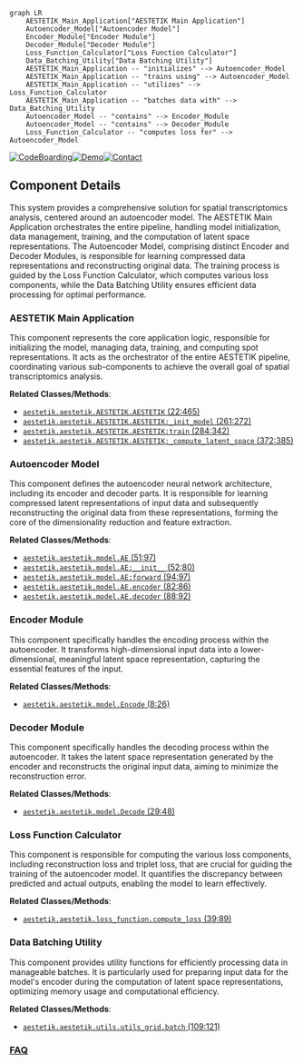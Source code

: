 ```mermaid
graph LR
    AESTETIK_Main_Application["AESTETIK Main Application"]
    Autoencoder_Model["Autoencoder Model"]
    Encoder_Module["Encoder Module"]
    Decoder_Module["Decoder Module"]
    Loss_Function_Calculator["Loss Function Calculator"]
    Data_Batching_Utility["Data Batching Utility"]
    AESTETIK_Main_Application -- "initializes" --> Autoencoder_Model
    AESTETIK_Main_Application -- "trains using" --> Autoencoder_Model
    AESTETIK_Main_Application -- "utilizes" --> Loss_Function_Calculator
    AESTETIK_Main_Application -- "batches data with" --> Data_Batching_Utility
    Autoencoder_Model -- "contains" --> Encoder_Module
    Autoencoder_Model -- "contains" --> Decoder_Module
    Loss_Function_Calculator -- "computes loss for" --> Autoencoder_Model
```
[![CodeBoarding](https://img.shields.io/badge/Generated%20by-CodeBoarding-9cf?style=flat-square)](https://github.com/CodeBoarding/GeneratedOnBoardings)[![Demo](https://img.shields.io/badge/Try%20our-Demo-blue?style=flat-square)](https://www.codeboarding.org/demo)[![Contact](https://img.shields.io/badge/Contact%20us%20-%20contact@codeboarding.org-lightgrey?style=flat-square)](mailto:contact@codeboarding.org)

## Component Details

This system provides a comprehensive solution for spatial transcriptomics analysis, centered around an autoencoder model. The AESTETIK Main Application orchestrates the entire pipeline, handling model initialization, data management, training, and the computation of latent space representations. The Autoencoder Model, comprising distinct Encoder and Decoder Modules, is responsible for learning compressed data representations and reconstructing original data. The training process is guided by the Loss Function Calculator, which computes various loss components, while the Data Batching Utility ensures efficient data processing for optimal performance.

### AESTETIK Main Application
This component represents the core application logic, responsible for initializing the model, managing data, training, and computing spot representations. It acts as the orchestrator of the entire AESTETIK pipeline, coordinating various sub-components to achieve the overall goal of spatial transcriptomics analysis.


**Related Classes/Methods**:

- <a href="https://github.com/ratschlab/aestetik/blob/master/aestetik/AESTETIK.py#L22-L465" target="_blank" rel="noopener noreferrer">`aestetik.aestetik.AESTETIK.AESTETIK` (22:465)</a>
- <a href="https://github.com/ratschlab/aestetik/blob/master/aestetik/AESTETIK.py#L261-L272" target="_blank" rel="noopener noreferrer">`aestetik.aestetik.AESTETIK.AESTETIK:_init_model` (261:272)</a>
- <a href="https://github.com/ratschlab/aestetik/blob/master/aestetik/AESTETIK.py#L284-L342" target="_blank" rel="noopener noreferrer">`aestetik.aestetik.AESTETIK.AESTETIK:train` (284:342)</a>
- <a href="https://github.com/ratschlab/aestetik/blob/master/aestetik/AESTETIK.py#L372-L385" target="_blank" rel="noopener noreferrer">`aestetik.aestetik.AESTETIK.AESTETIK:_compute_latent_space` (372:385)</a>


### Autoencoder Model
This component defines the autoencoder neural network architecture, including its encoder and decoder parts. It is responsible for learning compressed latent representations of input data and subsequently reconstructing the original data from these representations, forming the core of the dimensionality reduction and feature extraction.


**Related Classes/Methods**:

- <a href="https://github.com/ratschlab/aestetik/blob/master/aestetik/model.py#L51-L97" target="_blank" rel="noopener noreferrer">`aestetik.aestetik.model.AE` (51:97)</a>
- <a href="https://github.com/ratschlab/aestetik/blob/master/aestetik/model.py#L52-L80" target="_blank" rel="noopener noreferrer">`aestetik.aestetik.model.AE:__init__` (52:80)</a>
- <a href="https://github.com/ratschlab/aestetik/blob/master/aestetik/model.py#L94-L97" target="_blank" rel="noopener noreferrer">`aestetik.aestetik.model.AE:forward` (94:97)</a>
- <a href="https://github.com/ratschlab/aestetik/blob/master/aestetik/model.py#L82-L86" target="_blank" rel="noopener noreferrer">`aestetik.aestetik.model.AE.encoder` (82:86)</a>
- <a href="https://github.com/ratschlab/aestetik/blob/master/aestetik/model.py#L88-L92" target="_blank" rel="noopener noreferrer">`aestetik.aestetik.model.AE.decoder` (88:92)</a>


### Encoder Module
This component specifically handles the encoding process within the autoencoder. It transforms high-dimensional input data into a lower-dimensional, meaningful latent space representation, capturing the essential features of the input.


**Related Classes/Methods**:

- <a href="https://github.com/ratschlab/aestetik/blob/master/aestetik/model.py#L8-L26" target="_blank" rel="noopener noreferrer">`aestetik.aestetik.model.Encode` (8:26)</a>


### Decoder Module
This component specifically handles the decoding process within the autoencoder. It takes the latent space representation generated by the encoder and reconstructs the original input data, aiming to minimize the reconstruction error.


**Related Classes/Methods**:

- <a href="https://github.com/ratschlab/aestetik/blob/master/aestetik/model.py#L29-L48" target="_blank" rel="noopener noreferrer">`aestetik.aestetik.model.Decode` (29:48)</a>


### Loss Function Calculator
This component is responsible for computing the various loss components, including reconstruction loss and triplet loss, that are crucial for guiding the training of the autoencoder model. It quantifies the discrepancy between predicted and actual outputs, enabling the model to learn effectively.


**Related Classes/Methods**:

- <a href="https://github.com/ratschlab/aestetik/blob/master/aestetik/loss_function.py#L39-L89" target="_blank" rel="noopener noreferrer">`aestetik.aestetik.loss_function.compute_loss` (39:89)</a>


### Data Batching Utility
This component provides utility functions for efficiently processing data in manageable batches. It is particularly used for preparing input data for the model's encoder during the computation of latent space representations, optimizing memory usage and computational efficiency.


**Related Classes/Methods**:

- <a href="https://github.com/ratschlab/aestetik/blob/master/aestetik/utils/utils_grid.py#L109-L121" target="_blank" rel="noopener noreferrer">`aestetik.aestetik.utils.utils_grid.batch` (109:121)</a>




### [FAQ](https://github.com/CodeBoarding/GeneratedOnBoardings/tree/main?tab=readme-ov-file#faq)